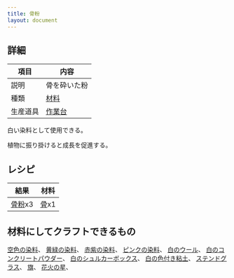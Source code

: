 ```yaml
---
title: 骨粉
layout: document
---
```

## 詳細

|項目|内容|
|---|---|
|説明|骨を砕いた粉|
|種類|[材料](材料)|
|生産道具|[作業台](作業台)|

白い染料として使用できる。

植物に振り掛けると成長を促進する。

## レシピ

|結果|材料|
|---|---|
|[骨粉](骨粉)x3|[骨](骨)x1|

## 材料にしてクラフトできるもの

[空色の染料](空色の染料)、
[黄緑の染料](黄緑の染料)、
[赤紫の染料](赤紫の染料)、
[ピンクの染料](ピンクの染料)、
[白のウール](白のウール)、
[白のコンクリートパウダー](白のコンクリートパウダー)、
[白のシュルカーボックス](白のシュルカーボックス)、
[白の色付き粘土](白の色付き粘土)、
[ステンドグラス](ステンドグラス)、
[旗](旗)、
[花火の星](花火の星)、

